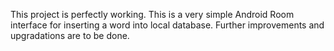 This project is perfectly working. This is a  very simple Android Room interface for inserting a word into local database.
Further improvements and upgradations are to be done.
